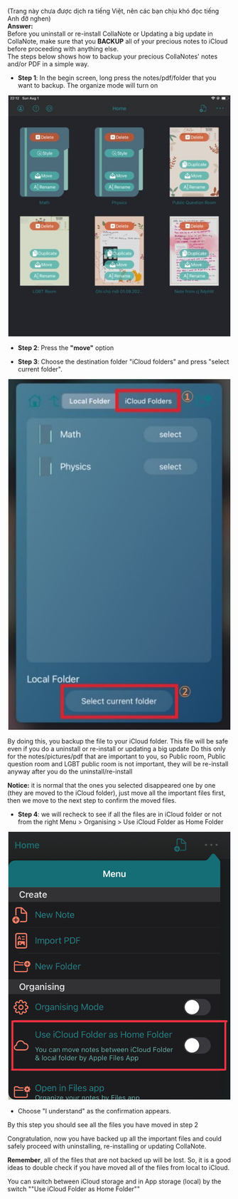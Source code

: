 (Trang này chưa được dịch ra tiếng Việt, nên các bạn chịu khó đọc tiếng Anh đỡ nghen)  
**Answer:**  
Before you uninstall or re-install  CollaNote or Updating a big update in  CollaNote, make sure that you **BACKUP** all of your precious notes to iCloud before proceeding with anything else.  
The steps below shows how to backup your precious CollaNotes' notes and/or PDF in a simple way.  

- **Step 1**: In the begin screen, long press the notes/pdf/folder that you want to backup. The organize mode will turn on

<p align="center"> <img width="500" src="/images/FAQimage/backup-1.jpg" alt="backup-1.jpg"></p>

- **Step 2**: Press the **"move"** option

- **Step 3**: Choose the destination folder "iCloud folders" and press "select current folder".
<p align="center"> <img width="500" src="/images/FAQimage/backup-2.jpg" alt="backup-2.jpg"></p>

By doing this, you backup the file to your iCloud folder. This file will be safe even if you do a uninstall or re-install or updating a big update
Do this only for the notes/pictures/pdf that are important to you, so Public room, Public question room and LGBT public room is not important, they will be re-install anyway after you do the uninstall/re-install

**Notice:** it is normal that the ones you selected disappeared one by one (they are moved to the iCloud folder), just move all the important files first, then we move to the next step to confirm the moved files.

- **Step 4**: we will recheck to see if all the files are in iCloud folder or not
from the right Menu > Organising > Use iCloud Folder as Home Folder
<p align="center"> <img width="500" src="/images/FAQimage/UseIcloudFolder.jpeg" alt="UseIcloudFolder.jpeg"></p>

  - Choose "I understand" as the confirmation appears.

By this step you should see all the files you have moved in step 2

Congratulation, now you have backed up all the important files and could safely proceed with uninstalling, re-installing or updating CollaNote.

**Remember**, all of the files that are not backed up will be lost. So, it is a good ideas to double check if you have moved all of the files from local to iCloud.

You can switch between iCloud storage and in App storage (local) by the switch ""Use iCloud Folder as Home Folder""
